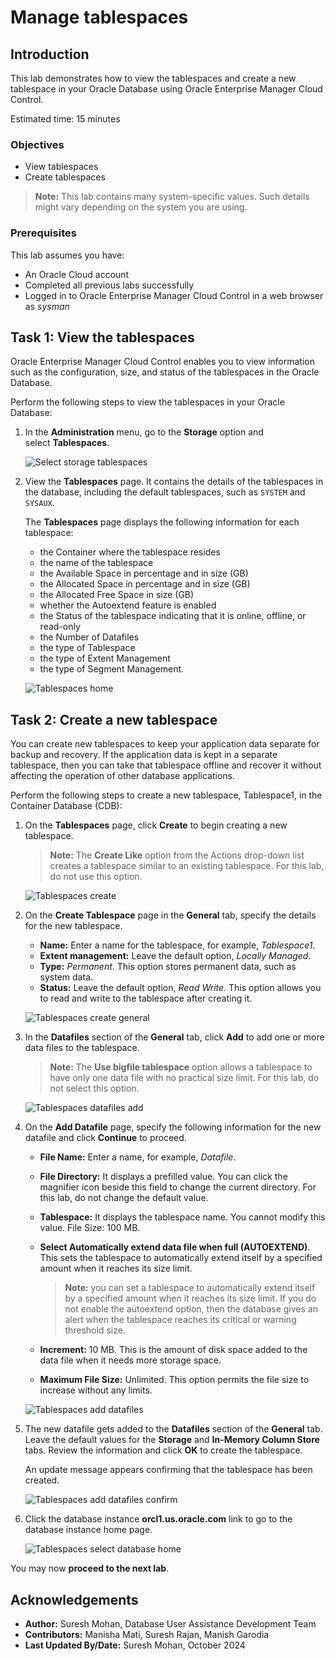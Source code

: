 # Manage tablespaces

## Introduction

This lab demonstrates how to view the tablespaces and create a new tablespace in your Oracle Database using Oracle Enterprise Manager Cloud Control.
  
Estimated time: 15 minutes

### Objectives

-   View tablespaces
-   Create tablespaces

> **Note:** This lab contains many system-specific values. Such details might vary depending on the system you are using.

### Prerequisites

This lab assumes you have:

-   An Oracle Cloud account
-   Completed all previous labs successfully
-   Logged in to Oracle Enterprise Manager Cloud Control in a web browser as *sysman*


## Task 1: View the tablespaces

Oracle Enterprise Manager Cloud Control enables you to view information such as the configuration, size, and status of the tablespaces in the Oracle Database.

Perform the following steps to view the tablespaces in your Oracle Database:

1.  In the **Administration** menu, go to the **Storage** option and select **Tablespaces**.

    ![Select storage tablespaces ](./images/L4_T1_S1_emcc_select_storage_tablespaces.png " ")

2.  View the **Tablespaces** page. It contains the details of the tablespaces in the database, including the default tablespaces, such as `SYSTEM` and `SYSAUX`.

    The **Tablespaces** page displays the following information for each tablespace:

    -   the Container where the tablespace resides
    -   the name of the tablespace
    -   the Available Space in percentage and in size (GB)
    -   the Allocated Space in percentage and in size (GB)
    -   the Allocated Free Space in size (GB)
    -   whether the Autoextend feature is enabled
    -   the Status of the tablespace indicating that it is online, offline, or read-only
    -   the Number of Datafiles
    -   the type of Tablespace
    -   the type of Extent Management
    -   the type of Segment Management.
    
    ![Tablespaces home](./images/L4_T1_S2_emcc_tablespaces_home.png " ")


## Task 2: Create a new tablespace

You can create new tablespaces to keep your application data separate for backup and recovery. If the application data is kept in a separate tablespace, then you can take that tablespace offline and recover it without affecting the operation of other database applications.

Perform the following steps to create a new tablespace, Tablespace1, in the Container Database (CDB):

1.  On the **Tablespaces** page, click **Create** to begin creating a new tablespace.

    > **Note:** The **Create Like** option from the Actions drop-down list creates a tablespace similar to an existing tablespace. For this lab, do not use this option.

    ![Tablespaces create](./images/L4_T2_S1_emcc_tablespaces_create.png " ")

2.  On the **Create Tablespace** page in the **General** tab, specify the details for the new tablespace.

    -   **Name:** Enter a name for the tablespace, for example, *Tablespace1*.
    -   **Extent management:** Leave the default option, *Locally Managed*.
    -   **Type:** *Permanent*. This option stores permanent data, such as system data.
    -   **Status:** Leave the default option, *Read Write*. This option allows you to read and write to the tablespace after creating it.

    ![Tablespaces create general](./images/L4_T2_S2_emcc_tablespaces_create_tablespace_general.png " ")

3.  In the **Datafiles** section of the **General** tab, click **Add** to add one or more data files to the tablespace.

    > **Note:** The **Use bigfile tablespace** option allows a tablespace to have only one data file with no practical size limit. For this lab, do not select this option.

    ![Tablespaces datafiles add](./images/L4_T2_S3_emcc_tablespaces_datafiles_add.png " ")

4. On the **Add Datafile** page, specify the following information for the new datafile and click **Continue** to proceed.

    -   **File Name:** Enter a name, for example, *Datafile*.
    -   **File Directory:** It displays a prefilled value. You can click the magnifier icon beside this field to change the current directory. For this lab, do not change the default value.
    -   **Tablespace:** It displays the tablespace name. You cannot modify this value.
    File Size: 100 MB.
    -   **Select Automatically extend data file when full (AUTOEXTEND)**. This sets the tablespace to automatically extend itself by a specified amount when it reaches its size limit.
        
        > **Note:** you can set a tablespace to automatically extend itself by a specified amount when it reaches its size limit. If you do not enable the autoextend option, then the database gives an alert when the tablespace reaches its critical or warning threshold size.

    -   **Increment:** 10 MB. This is the amount of disk space added to the data file when it needs more storage space.
    -   **Maximum File Size:** Unlimited. This option permits the file size to increase without any limits.

    ![Tablespaces add datafiles](./images/L4_T2_S4_emcc_tablespaces_add_datafiles.png " ")

5. The new datafile gets added to the **Datafiles** section of the **General** tab. Leave the default values for the **Storage** and **In-Memory Column Store** tabs. Review the information and click **OK** to create the tablespace.

    An update message appears confirming that the tablespace has been created.

    ![Tablespaces add datafiles confirm](./images/L4_T2_S5_emcc_tablespaces_add_datafiles_confirm.png " ")

6. Click the database instance **orcl1.us.oracle.com** link to go to the database instance home page.

    ![Tablespaces select database home](./images/L4_T2_S6_emcc_tablespaces_select_database_home.png " ")


You may now **proceed to the next lab**.

## Acknowledgements

-	**Author:**  Suresh Mohan, Database User Assistance Development Team
-	**Contributors:** Manisha Mati, Suresh Rajan, Manish Garodia
-	**Last Updated By/Date:** Suresh Mohan, October 2024